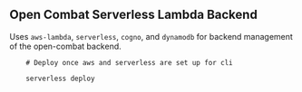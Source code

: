 ## Open Combat Serverless Lambda Backend

Uses `aws-lambda`, `serverless`, `cogno`, and `dynamodb` for backend management of the open-combat backend.

```
    # Deploy once aws and serverless are set up for cli
    
    serverless deploy
```
